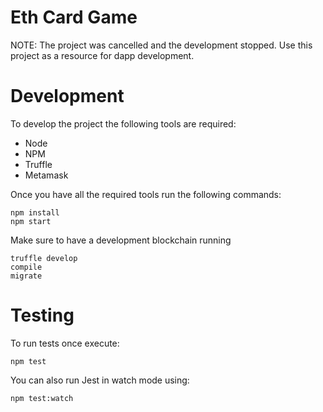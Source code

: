 # Eth Card Game

NOTE: The project was cancelled and the development stopped. Use this project as a resource for dapp development.

# Development

To develop the project the following tools are required:
- Node
- NPM
- Truffle
- Metamask

Once you have all the required tools run the following commands:
```
npm install
npm start
```

Make sure to have a development blockchain running
```
truffle develop
compile
migrate
```

# Testing

To run tests once execute:
```
npm test
```

You can also run Jest in watch mode using:
```
npm test:watch
```
